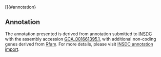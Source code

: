 []{#annotation}

Annotation
----------

The annotation presented is derived from annotation submitted to
[INSDC](http://www.insdc.org) with the assembly accession
[GCA\_001661395.1](http://www.ebi.ac.uk/ena/data/view/GCA_001661395.1),
with additional non-coding genes derived from
[Rfam](http://rfam.xfam.org/). For more details, please visit [INSDC
annotation
import](http://ensemblgenomes.org/info/data/insdc_annotation).
